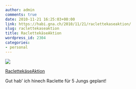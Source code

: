 ```yaml
---
author: admin
comments: true
date: 2010-11-21 16:25:03+00:00
link: https://habi.gna.ch/2010/11/21/raclettekaseaktion/
slug: raclettekaseaktion
title: RaclettekäseAktion
wordpress_id: 2304
categories:
- personal
---
```


[![](https://static.flickr.com/5122/5194855893_4a1e2b8247_m.jpg)](https://www.flickr.com/photos/habi/5194855893/)

[RaclettekäseAktion](https://www.flickr.com/photos/habi/5194855893/)

Gut hab' ich hinech Raclette für 5 Jungs geplant!
